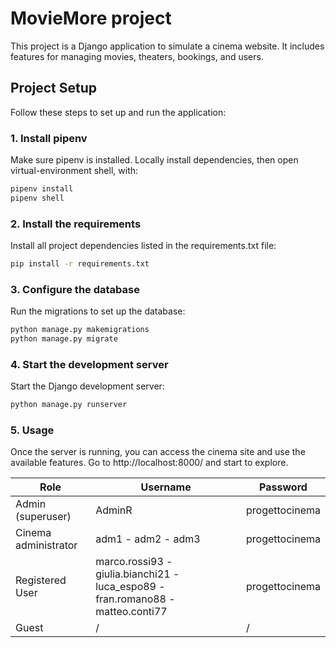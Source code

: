 # MovieMore project

This project is a Django application to simulate a cinema website. It includes features for managing movies, theaters, bookings, and users.


## Project Setup

Follow these steps to set up and run the application:

### 1. Install pipenv

Make sure pipenv is installed.
Locally install dependencies, then open virtual-environment shell, with:

```bash
pipenv install
pipenv shell
```
### 2. Install the requirements
Install all project dependencies listed in the requirements.txt file:
```bash
pip install -r requirements.txt
```
### 3. Configure the database
Run the migrations to set up the database:
```bash
python manage.py makemigrations
python manage.py migrate
```
### 4. Start the development server
Start the Django development server:
```bash
python manage.py runserver
```
### 5. Usage
Once the server is running, you can access the cinema site and use the available features.
Go to http://localhost:8000/ and start to explore.

| Role                 | Username                                                                            | Password       |
|----------------------|-------------------------------------------------------------------------------------|----------------|
| Admin (superuser)    | AdminR                                                                              | progettocinema |
| Cinema administrator | adm1 - adm2 - adm3                                                                  | progettocinema |
| Registered User      | marco.rossi93 - giulia.bianchi21 - luca_espo89 - fran.romano88 - 	matteo.conti77   | progettocinema |
| Guest                | /                                                                                   | /              |